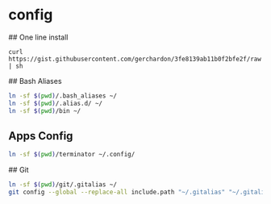 # config

## One line install

```
curl https://gist.githubusercontent.com/gerchardon/3fe8139ab11b0f2bfe2f/raw | sh
```

## Bash Aliases

```bash
ln -sf $(pwd)/.bash_aliases ~/
ln -sf $(pwd)/.alias.d/ ~/
ln -sf $(pwd)/bin ~/
```

## Apps Config

```bash
ln -sf $(pwd)/terminator ~/.config/
```

## Git

```bash
ln -sf $(pwd)/git/.gitalias ~/
git config --global --replace-all include.path "~/.gitalias" "~/.gitalias"
```

